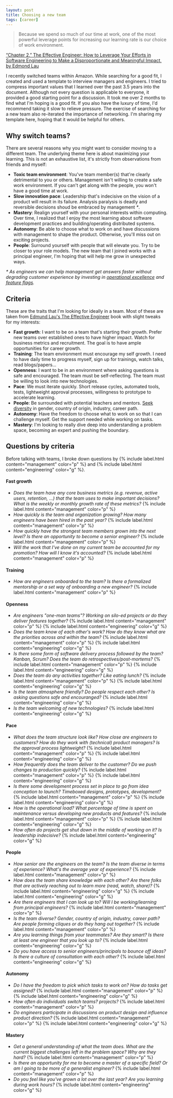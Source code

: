 ```yaml
---
layout: post
title: Choosing a new team
tags: [career]
---
```

> Because we spend so much of our time at work, one of the most powerful leverage points for increasing our learning rate is our choice of work environment.  

[“Chapter 2.” The Effective Engineer: How to Leverage Your Efforts in Software Engineering to Make a Disproportionate and Meaningful Impact, by Edmond Lau](https://www.amazon.com/Effective-Engineer-Engineering-Disproportionate-Meaningful/dp/0996128107/ref=sr_1_sc_1?ie=UTF8&qid=1550643410&sr=8-1-spell&keywords=the+effective+engineerin)

I recently switched teams within Amazon. While searching for a good fit, I created and used a template to interview managers and engineers. I tried to compress important values that I learned over the past 3.5 years into the document. Although not every question is applicable to everyone, it provided a good starting point for a discussion. It took me over 2 months to find what I'm hoping is a good fit. If you also have the luxury of time, I'd recommend taking it slow to relieve pressure. The exercise of searching for a new team also re-iterated the importance of networking. I'm sharing my template here, hoping that it would be helpful for others. 

## Why switch teams?
There are several reasons why you might want to consider moving to a different team. The underlying theme here is about maximizing your learning. This is not an exhaustive list, it's strictly from observations from friends and myself:

* **Toxic team environment**: You've team member(s) that're clearly detrimental to you or others. Management isn't willing to create a safe work environment. If you can't get along with the people, you won't have a good time at work.  
* **Slow innovation pace**: Leadership that's indecisive on the vision of a product will result in its failure. Analysis paralysis is deadly and reversible decisions shoud be embraced by management _*_.
* **Mastery**: Realign yourself with your personal interests within computing. Over time, I realized that I enjoy the most learning about software development practices and building/operating distributed systems. 
* **Autonomy**: Be able to choose what to work on and have discussions with management to shape the product. Otherwise, you'll miss out on exciting projects.
* **People**: Surround yourself with people that will elevate you. Try to be closer to your role models. The new team that I joined works with a principal engineer, I'm hoping that will help me grow in unexpected ways.

_* As engineers we can help management get answers faster without degrading customer experience by investing in [operational excellence](https://aws.amazon.com/architecture/well-architected/#Operational_Excellence) and [feature flags](https://martinfowler.com/articles/feature-toggles.html)._

## Criteria

These are the traits that I'm looking for ideally in a team. Most of these are taken from [Edmund Lau's The Effective Engineer](https://www.amazon.com/Effective-Engineer-Engineering-Disproportionate-Meaningful/dp/0996128107/ref=sr_1_sc_1?ie=UTF8&qid=1550643410&sr=8-1-spell&keywords=the+effective+engineerin) book with slight tweaks for my interests:

* **Fast growth**: I want to be on a team that's starting their growth. Prefer new teams over established ones to have higher impact. Watch for business metrics and recruitment. The goal is to have ample opportunities for career growth. 
* **Training**: The team environment must encourage my self growth. I need to have daily time to progress myself, sign up for trainings, watch talks, read blogs/papers...
* **Openness**: I want to be in an environment where asking questions is safe and encouraged. The team must be self-reflecting. The team must be willing to look into new technologies.
* **Pace**: We must iterate quickly. Short release cycles, automated tools, tests, lightweight approval
processes, willingness to prototype to accelerate learning.
* **People**: Be surrounded with potential teachers and mentors. [Seek diversity](https://youtu.be/iLS6NXMXtLI?t=2647) in gender, country of origin, industry, career path.
* **Autonomy**: Have the freedom to choose what to work on so that I can challenge myself. Get the support needed while working on tasks.
* **Mastery**: I'm looking to really dive deep into understanding a problem space, becoming an expert and pushing the boundary.

## Questions by criteria
Before talking with teams, I broke down questions by {% include label.html content="management" color="p" %} and 
{% include label.html content="engineering" color="g" %}. 

#### Fast growth
* _Does the team have any core business metrics (e.g. revenue, active users, retention, ...) that the team uses to make
important decisions? What is the weekly or monthly growth rate of these metrics?_ {% include label.html content="management" color="p" %}
* _How quickly is the team and organization growing? How many engineers have been hired in the past year?_ {% include label.html content="management" color="p" %}
* _How quickly have the strongest team members grown into the next level? Is there an opportunity to become a senior engineer?_ {% include label.html content="management" color="p" %}
* _Will the work that I've done on my current team be accounted for my promotion? How will I know it's accounted?_ {% include label.html content="management" color="p" %}

#### Training
* _How are engineers onboarded to the team? Is there a formalized mentorship or a set way of onboarding a new engineer?_ {% include label.html content="management" color="p" %}

#### Openness
* _Are engineers "one-man teams"? Working on silo-ed projects or do they deliver features together?_ {% include label.html content="management" color="p" %} {% include label.html content="engineering" color="g" %}
* _Does the team know of each other's work? How do they know what are the priorities across and within the team?_ {% include label.html content="management" color="p" %} {% include label.html content="engineering" color="g" %}
* _Is there some form of software delivery process followed by the team? Kanban, Scrum? Does the team do retrospectives/post-mortems?_ {% include label.html content="management" color="p" %} {% include label.html content="engineering" color="g" %}
* _Does the team do any activities together? Like eating lunch?_ {% include label.html content="management" color="p" %} {% include label.html content="engineering" color="g" %}
* _Is the team atmosphere friendly? Do people respect each other? Is asking questions safe and encouranged?_ {% include label.html content="engineering" color="g" %}
* _Is the team welcoming of new technologies?_ {% include label.html content="engineering" color="g" %}

#### Pace
* _What does the team structure look like? How close are engineers to customers? How do they work with (technical) product managers? Is the approval process lightweight?_ {% include label.html content="management" color="p" %} {% include label.html content="engineering" color="g" %}
* _How frequently does the team deliver to the customer? Do we push changes to production quickly?_ {% include label.html content="management" color="p" %} {% include label.html content="engineering" color="g" %}
* _Is there some development process set in place to go from idea conception to launch? Timeboxed designs, prototypes, development?_ {% include label.html content="management" color="p" %} {% include label.html content="engineering" color="g" %}
* _How is the operational load? What percentage of time is spent on maintenance versus developing new products and features?_ {% include label.html content="management" color="p" %} {% include label.html content="engineering" color="g" %}
* _How often do projects get shut down in the middle of working on it? Is leadership indecisive?_ {% include label.html content="engineering" color="g" %}

#### People
* _How senior are the engineers on the team? Is the team diverse in terms of experience? What's the average year of experience?_ {% include label.html content="management" color="p" %}
* _How does the team share knowledge with each other? Are there folks that are actively reaching out to learn more (read, watch, share)?_ {% include label.html content="engineering" color="g" %} {% include label.html content="engineering" color="g" %}
* _Are there engineers that I can look up to? Will I be working/learning from principal engineers?_ {% include label.html content="management" color="p" %}
* _Is the team diverse? Gender, country of origin, industry, career path? Are people forming cliques or do they hang out together?_ {% include label.html content="management" color="p" %}
* _Are you learning things from your teammates? Are they smart? Is there at least one engineer that you look up to?_ {% include label.html content="engineering" color="g" %}
* _Do you have access to senior engineers/principals to bounce off ideas? Is there a culture of consultation with each other?_ {% include label.html content="engineering" color="g" %}

#### Autonomy
* _Do I have the freedom to pick which tasks to work on? How do tasks get assigned?_ {% include label.html content="management" color="p" %} {% include label.html content="engineering" color="g" %}
* _How often do individuals switch teams? projects?_ {% include label.html content="management" color="p" %}
* _Do engineers participate in discussions on product design and influence product direction?_ {% include label.html content="management" color="p" %} {% include label.html content="engineering" color="g" %}

#### Mastery
* _Get a general understanding of what the team does. What are the current biggest challenges left in the problem space? Why are they hard?_ {% include label.html content="management" color="p" %}
* _Is there an opportunity for me to become a master of a specific field? Or am I going to be more of a generalist engineer?_ {% include label.html content="management" color="p" %}
* _Do you feel like you've grown a lot over the last year? Are you learning during work hours?_ {% include label.html content="engineering" color="g" %}